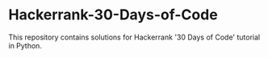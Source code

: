# Hackerrank-30-Days-of-Code
This repository contains solutions for Hackerrank '30 Days of Code' tutorial in Python.

